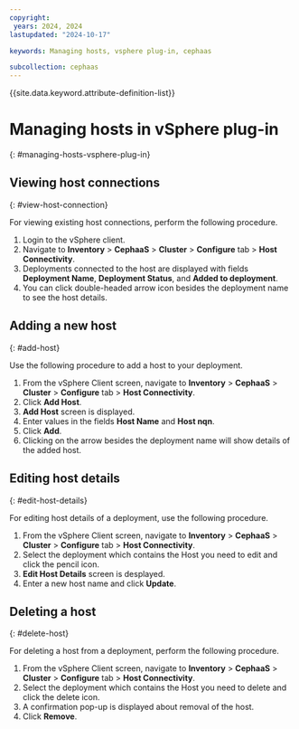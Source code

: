 ```yaml
---
copyright:
 years: 2024, 2024
lastupdated: "2024-10-17"

keywords: Managing hosts, vsphere plug-in, cephaas

subcollection: cephaas
--- 
```



{{site.data.keyword.attribute-definition-list}}

# Managing hosts in vSphere plug-in
{: #managing-hosts-vsphere-plug-in}

## Viewing host connections
{: #view-host-connection}

For viewing existing host connections, perform the following procedure.

1. Login to the vSphere client.
2. Navigate to **Inventory** > **CephaaS** > **Cluster** > **Configure** tab > **Host Connectivity**.
3. Deployments connected to the host are displayed with fields **Deployment Name**, **Deployment Status**, and **Added to deployment**. 
3. You can click double-headed arrow icon besides the deployment name to see the host details. 


## Adding a new host
{: #add-host}

Use the following procedure to add a host to your deployment.

1. From the vSphere Client screen, navigate to **Inventory** > **CephaaS** > **Cluster** > **Configure** tab > **Host Connectivity**.
2. Click **Add Host**. 
3. **Add Host** screen is displayed. 
4. Enter values in the fields **Host Name** and **Host nqn**. 
5. Click **Add**.
6. Clicking on the arrow besides the deployment name will show details of the added host.


## Editing host details
{: #edit-host-details}

For editing host details of a deployment, use the following procedure.

1. From the vSphere Client screen, navigate to **Inventory** > **CephaaS** > **Cluster** > **Configure** tab > **Host Connectivity**.
2. Select the deployment which contains the Host you need to edit and click the pencil icon.
2. **Edit Host Details** screen is desplayed.
3. Enter a new host name and click **Update**.

## Deleting a host
{: #delete-host}

For deleting a host from a deployment, perform the following procedure.

1. From the vSphere Client screen, navigate to **Inventory** > **CephaaS** > **Cluster** > **Configure** tab > **Host Connectivity**.
2. Select the deployment which contains the Host you need to delete and click the delete icon.
3. A confirmation pop-up is displayed about removal of the host.
4. Click **Remove**.
